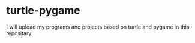 # turtle-pygame
I will upload my programs and projects based on turtle and pygame in this repositary
